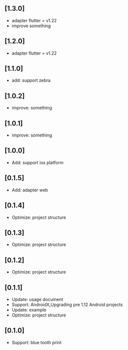 ## [1.3.0]

* adapter flutter = v1.22
* improve something

## [1.2.0]

* adapter flutter = v1.22

## [1.1.0]

* add: support zebra

## [1.0.2]

* improve: something

## [1.0.1]

* improve: something

## [1.0.0]

* Add: support ios platform

## [0.1.5]

* Add: adapter web

## [0.1.4]

* Optimize: project structure

## [0.1.3]

* Optimize: project structure

## [0.1.2]

* Optimize: project structure

## [0.1.1]

* Update: usage document
* Support: AndroidX,Upgrading pre 1.12 Android projects
* Update: example
* Optimize: project structure

## [0.1.0]

* Support: blue tooth print
